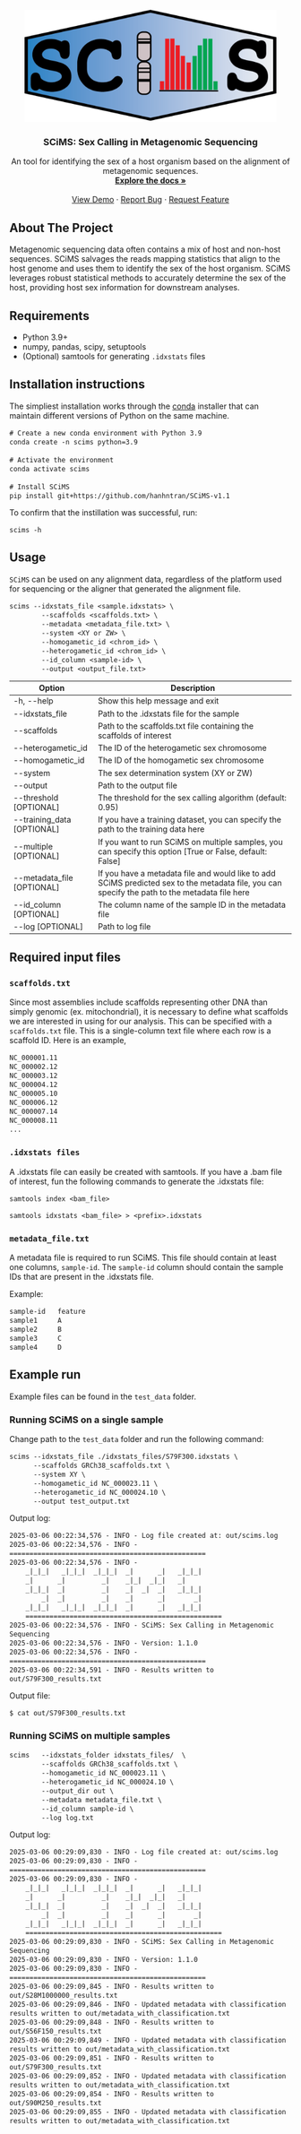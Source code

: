 <!-- PROJECT LOGO -->
<br />
<div align="center">
  <a href="https://github.com/othneildrew/Best-README-Template">
    <img src="static/scims_logo.png" alt="Logo" width="450" height="200">
  </a>

  <h3 align="center">SCiMS: Sex Calling in Metagenomic Sequencing</h3>

  <p align="center">
    An tool for identifying the sex of a host organism based on the alignment of metagenomic sequences.
    <br />
    <a href="https://github.com/hanhntran/SCiMS-v1.1"><strong>Explore the docs »</strong></a>
    <br />
    <br />
    <a href="https://github.com/hanhntran/SCiMS-v1.1">View Demo</a>
    &middot;
    <a href="https://github.com/hanhntran/SCiMS-v1.1/issues/new?labels=bug&template=bug-report---.md">Report Bug</a>
    &middot;
    <a href="https://github.com/hanhntran/SCiMS-v1.1/issues/new?labels=enhancement&template=feature-request---.md">Request Feature</a>
  </p>
</div>



<!-- ABOUT THE PROJECT -->
## About The Project

Metagenomic sequencing data often contains a mix of host and non-host sequences. SCiMS salvages the reads mapping statistics that align to the host genome and uses them to identify the sex of the host organism. SCiMS leverages robust statistical methods to accurately determine the sex of the host, providing host sex information for downstream analyses.




## Requirements

- Python 3.9+
- numpy, pandas, scipy, setuptools
- (Optional) samtools for generating `.idxstats` files 

## Installation instructions

The simpliest installation works through the [conda](https://docs.conda.io/en/latest/miniconda.html) installer that can maintain different versions of Python on the same machine. 

```
# Create a new conda environment with Python 3.9
conda create -n scims python=3.9

# Activate the environment
conda activate scims

# Install SCiMS
pip install git+https://github.com/hanhntran/SCiMS-v1.1
```

To confirm that the instillation was successful, run:
```
scims -h
```

## Usage
`SCiMS` can be used on any alignment data, regardless of the platform used for sequencing or the aligner that generated the alignment file. 

```
scims --idxstats_file <sample.idxstats> \
        --scaffolds <scaffolds.txt> \
        --metadata <metadata_file.txt> \
        --system <XY or ZW> \
        --homogametic_id <chrom_id> \
        --heterogametic_id <chrom_id> \
        --id_column <sample-id> \
        --output <output_file.txt>
```
| Option             | Description                                                                          |
|--------------------|----------------------------------------------------------------------------------|
| -h, --help         | Show this help message and exit                                                      |
| --idxstats_file    | Path to the .idxstats file for the sample                                             |
| --scaffolds        | Path to the scaffolds.txt file containing the scaffolds of interest                     |
| --heterogametic_id | The ID of the heterogametic sex chromosome                                             |
| --homogametic_id   | The ID of the homogametic sex chromosome                                               |
| --system           | The sex determination system (XY or ZW)                                                |
| --output           | Path to the output file                                                                |
| --threshold [OPTIONAL]        | The threshold for the sex calling algorithm (default: 0.95)                             |
| --training_data [OPTIONAL]    | If you have a training dataset, you can specify the path to the training data here        |
| --multiple [OPTIONAL]    | If you want to run SCiMS on multiple samples, you can specify this option [True or False, default: False]         |
| --metadata_file [OPTIONAL]    | If you have a metadata file and would like to add SCiMS predicted sex to the metadata file, you can specify the path to the metadata file here         |
| --id_column [OPTIONAL]        | The column name of the sample ID in the metadata file                                  |
| --log [OPTIONAL]    | Path to log file         |
## Required input files

### `scaffolds.txt`
Since most assemblies include scaffolds representing other DNA than simply genomic (ex. mitochondrial), it is necessary to define what scaffolds we are interested in using for our analysis. This can be specified with a ```scaffolds.txt``` file. This is a single-column text file where each row is a scaffold ID. Here is an example, 
```
NC_000001.11
NC_000002.12
NC_000003.12
NC_000004.12
NC_000005.10
NC_000006.12
NC_000007.14
NC_000008.11
...
``` 

### `.idxstats files`
A .idxstats file can easily be created with samtools. If you have a .bam file of interest, fun the following commands to generate the .idxstats file:

```shell
samtools index <bam_file>
```

```shell
samtools idxstats <bam_file> > <prefix>.idxstats
```

### `metadata_file.txt`
A metadata file is required to run SCiMS. This file should contain at least one columns, `sample-id`. The `sample-id` column should contain the sample IDs that are present in the .idxstats file. 

Example:
```
sample-id	feature
sample1		A
sample2		B
sample3		C
sample4		D

```

## Example run
Example files can be found in the ```test_data``` folder.

### Running SCiMS on a single sample
Change path to the ```test_data``` folder and run the following command:
```
scims --idxstats_file ./idxstats_files/S79F300.idxstats \
      --scaffolds GRCh38_scaffolds.txt \
      --system XY \
      --homogametic_id NC_000023.11 \
      --heterogametic_id NC_000024.10 \
      --output test_output.txt
```

Output log:
```
2025-03-06 00:22:34,576 - INFO - Log file created at: out/scims.log
2025-03-06 00:22:34,576 - INFO -  
=================================================
2025-03-06 00:22:34,576 - INFO - 
    _|_|_|   _|_|_|  _|_|_|  _|      _|   _|_|_|  
    _|      _|         _|    _|_|  _|_|   _|        
    _|_|_|  _|         _|    _|  _|  _|   _|_|_|    
        _|  _|         _|    _|      _|       _|  
    _|_|_|   _|_|_|  _|_|_|  _|      _|   _|_|_|    
    =================================================
2025-03-06 00:22:34,576 - INFO - SCiMS: Sex Calling in Metagenomic Sequencing
2025-03-06 00:22:34,576 - INFO - Version: 1.1.0
2025-03-06 00:22:34,576 - INFO - =================================================
2025-03-06 00:22:34,591 - INFO - Results written to out/S79F300_results.txt
```
Output file:
```
$ cat out/S79F300_results.txt
```

### Running SCiMS on multiple samples

```
scims   --idxstats_folder idxstats_files/  \
        --scaffolds GRCh38_scaffolds.txt \
        --homogametic_id NC_000023.11 \
        --heterogametic_id NC_000024.10 \
        --output_dir out \
        --metadata metadata_file.txt \
        --id_column sample-id \
        --log log.txt
```

Output log:
```
2025-03-06 00:29:09,830 - INFO - Log file created at: out/scims.log
2025-03-06 00:29:09,830 - INFO -  
=================================================
2025-03-06 00:29:09,830 - INFO - 
    _|_|_|   _|_|_|  _|_|_|  _|      _|   _|_|_|  
    _|      _|         _|    _|_|  _|_|   _|        
    _|_|_|  _|         _|    _|  _|  _|   _|_|_|    
        _|  _|         _|    _|      _|       _|  
    _|_|_|   _|_|_|  _|_|_|  _|      _|   _|_|_|    
    =================================================
2025-03-06 00:29:09,830 - INFO - SCiMS: Sex Calling in Metagenomic Sequencing
2025-03-06 00:29:09,830 - INFO - Version: 1.1.0
2025-03-06 00:29:09,830 - INFO - =================================================
2025-03-06 00:29:09,845 - INFO - Results written to out/S28M1000000_results.txt
2025-03-06 00:29:09,846 - INFO - Updated metadata with classification results written to out/metadata_with_classification.txt
2025-03-06 00:29:09,848 - INFO - Results written to out/S56F150_results.txt
2025-03-06 00:29:09,849 - INFO - Updated metadata with classification results written to out/metadata_with_classification.txt
2025-03-06 00:29:09,851 - INFO - Results written to out/S79F300_results.txt
2025-03-06 00:29:09,852 - INFO - Updated metadata with classification results written to out/metadata_with_classification.txt
2025-03-06 00:29:09,854 - INFO - Results written to out/S90M250_results.txt
2025-03-06 00:29:09,855 - INFO - Updated metadata with classification results written to out/metadata_with_classification.txt
```

